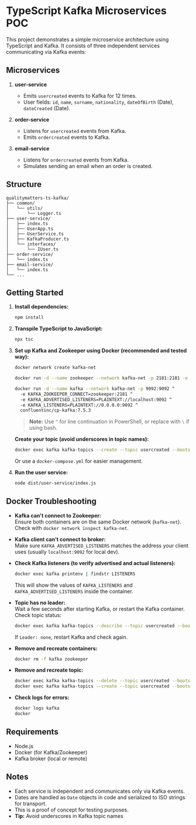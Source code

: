 # TypeScript Kafka Microservices POC

This project demonstrates a simple microservice architecture using TypeScript and Kafka. It consists of three independent services communicating via Kafka events:

## Microservices

1. **user-service**
   - Emits `usercreated` events to Kafka for 12 times.
   - User fields: `id`, `name`, `surname`, `nationality`, `dateOfBirth` (Date), `dateCreated` (Date).

2. **order-service**
   - Listens for `usercreated` events from Kafka.
   - Emits `ordercreated` events to Kafka.

3. **email-service**
   - Listens for `ordercreated` events from Kafka.
   - Simulates sending an email when an order is created.

## Structure

```
qualitymatters-ts-kafka/
├── common/
│   └── utils/
│       └── Logger.ts
├── user-service/
│   ├── index.ts
│   ├── UserApp.ts
│   ├── UserService.ts
│   ├── KafkaProducer.ts
│   └── interfaces/
│       └── IUser.ts
├── order-service/
│   └── index.ts
├── email-service/
│   └── index.ts
└── ...
```

## Getting Started

1. **Install dependencies:**
   ```sh
   npm install
   ```
2. **Transpile TypeScript to JavaScript:**
   ```sh
   npx tsc
   ```
3. **Set up Kafka and Zookeeper using Docker (recommended and tested way):**

   ```sh
   docker network create kafka-net

   docker run -d --name zookeeper --network kafka-net -p 2181:2181 -e ALLOW_ANONYMOUS_LOGIN=yes bitnami/zookeeper:latest

   docker run -d --name kafka --network kafka-net -p 9092:9092 ^
     -e KAFKA_ZOOKEEPER_CONNECT=zookeeper:2181 ^
     -e KAFKA_ADVERTISED_LISTENERS=PLAINTEXT://localhost:9092 ^
     -e KAFKA_LISTENERS=PLAINTEXT://0.0.0.0:9092 ^
     confluentinc/cp-kafka:7.5.3
   ```

   > **Note:** Use `^` for line continuation in PowerShell, or replace with `\` if using bash.

   **Create your topic (avoid underscores in topic names):**
   ```sh
   docker exec kafka kafka-topics --create --topic usercreated --bootstrap-server localhost:9092 --partitions 1 --replication-factor 1
   ```

   Or use a `docker-compose.yml` for easier management.

4. **Run the user service:**
   ```sh
   node dist/user-service/index.js
   ```

## Docker Troubleshooting

- **Kafka can't connect to Zookeeper:**  
  Ensure both containers are on the same Docker network (`kafka-net`).  
  Check with `docker network inspect kafka-net`.

- **Kafka client can't connect to broker:**  
  Make sure `KAFKA_ADVERTISED_LISTENERS` matches the address your client uses (usually `localhost:9092` for local dev).

- **Check Kafka listeners (to verify advertised and actual listeners):**  
  ```sh
  docker exec kafka printenv | findstr LISTENERS
  ```
  This will show the values of `KAFKA_LISTENERS` and `KAFKA_ADVERTISED_LISTENERS` inside the container.

- **Topic has no leader:**  
  Wait a few seconds after starting Kafka, or restart the Kafka container.  
  Check topic status:
  ```sh
  docker exec kafka kafka-topics --describe --topic usercreated --bootstrap-server localhost:9092
  ```
  If `Leader: none`, restart Kafka and check again.

- **Remove and recreate containers:**  
  ```sh
  docker rm -f kafka zookeeper
  ```

- **Remove and recreate topic:**  
  ```sh
  docker exec kafka kafka-topics --delete --topic usercreated --bootstrap-server localhost:9092
  docker exec kafka kafka-topics --create --topic usercreated --bootstrap-server localhost:9092 --partitions 1 --replication-factor 1
  ```

- **Check logs for errors:**  
  ```sh
  docker logs kafka
  docker

## Requirements
- Node.js
- Docker (for Kafka/Zookeeper)
- Kafka broker (local or remote)

## Notes
- Each service is independent and communicates only via Kafka events.
- Dates are handled as `Date` objects in code and serialized to ISO strings for transport.
- This is a proof of concept for testing purposes.
- **Tip:** Avoid underscores in Kafka topic names